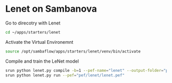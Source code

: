 # Lenet on Sambanova

Go to direcotry with Lenet
```bash
cd ~/apps/starters/lenet
```

Activate the Virtual Environemnt 
```bash
source /opt/sambaflow/apps/starters/lenet/venv/bin/activate
```

Compile and train the LeNet model
```bash
srun python lenet.py compile -b=1 --pef-name="lenet" --output-folder="pef"
srun python lenet.py run --pef="pef/lenet/lenet.pef"
```
